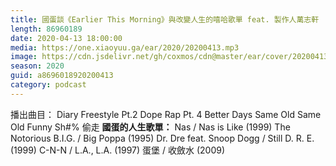 ```yaml
---
title: 國蛋談《Earlier This Morning》與改變人生的嘻哈歌單 feat. 製作人萬志軒
length: 86960189
date: 2020-04-13 18:00:00
media: https://one.xiaoyuu.ga/ear/2020/20200413.mp3
image: https://cdn.jsdelivr.net/gh/coxmos/cdn@master/ear/cover/20200413.jpeg
season: 2020
guid: a8696018920200413
category: podcast
---
```


播出曲目：
Diary Freestyle Pt.2 
Dope Rap Pt. 4
Better Days
Same Old Same Old
Funny Sh#%
偷走
<strong>國蛋的人生歌單：</strong>
Nas / Nas is Like (1999)
The Notorious B.I.G. / Big Poppa (1995)
Dr. Dre feat. Snoop Dogg / Still D. R. E. (1999)
C-N-N / L.A., L.A. (1997)
蛋堡 / 收斂水 (2009)

